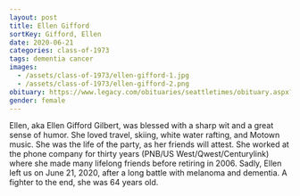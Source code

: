```yaml
---
layout: post
title: Ellen Gifford
sortKey: Gifford, Ellen
date: 2020-06-21
categories: class-of-1973
tags: dementia cancer
images:
  - /assets/class-of-1973/ellen-gifford-1.jpg
  - /assets/class-of-1973/ellen-gifford-2.png
obituary: https://www.legacy.com/obituaries/seattletimes/obituary.aspx?n=ellen-gifford-gilbert&pid=196482977
gender: female
---
```

Ellen, aka Ellen Gifford Gilbert, was blessed with a sharp wit and a great sense of humor. She loved travel, skiing, white water rafting, and Motown music. She was the life of the party, as her friends will attest. She worked at the phone company for thirty years (PNB/US West/Qwest/Centurylink) where she made many lifelong friends before retiring in 2006. Sadly, Ellen left us on June 21, 2020, after a long battle with melanoma and dementia. A fighter to the end, she was 64 years old.
